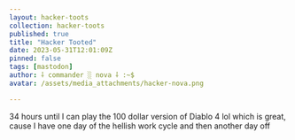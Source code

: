 ```yaml
---
layout: hacker-toots
collection: hacker-toots
published: true
title: "Hacker Tooted"
date: 2023-05-31T12:01:09Z
pinned: false
tags: [mastodon]
author: ⸸ commander ░ nova ⸸ :~$
avatar: /assets/media_attachments/hacker-nova.png

---
```


<p>34 hours until I can play the 100 dollar version of Diablo 4 lol which is great, cause I have one day of the hellish work cycle and then another day off</p>


